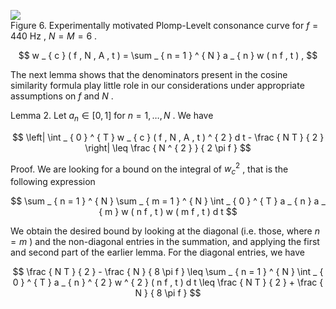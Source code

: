 ![](tmpyuiqhemn/7c5fd2621f396d887201fedbf03fe60141810878ddaaa730db6053216936047c.jpg)  
Figure 6. Experimentally motivated Plomp-Levelt consonance curve for $f = 4 4 0 ~ \mathrm { H z }$ , $N = M = 6$ .  

$$
w _ { c } ( f , N , A , t ) = \sum _ { n = 1 } ^ { N } a _ { n } w ( n f , t ) ,
$$  

The next lemma shows that the denominators present in the cosine similarity formula play little role in our considerations under appropriate assumptions on $f$ and $N$ .  

Lemma 2. Let $a _ { n } \in \left[ 0 , 1 \right]$ for $n = 1 , \ldots , N$ . We have  

$$
\left| \int _ { 0 } ^ { T } w _ { c } ( f , N , A , t ) ^ { 2 } d t - \frac { N T } { 2 } \right| \leq \frac { N ^ { 2 } } { 2 \pi f }
$$  

Proof. We are looking for a bound on the integral of $w _ { c } ^ { 2 }$ , that is the following expression  

$$
\sum _ { n = 1 } ^ { N } \sum _ { m = 1 } ^ { N } \int _ { 0 } ^ { T } a _ { n } a _ { m } w ( n f , t ) w ( m f , t ) d t
$$  

We obtain the desired bound by looking at the diagonal (i.e. those, where $n = m$ ) and the non-diagonal entries in the summation, and applying the first and second part of the earlier lemma. For the diagonal entries, we have  

$$
\frac { N T } { 2 } - \frac { N } { 8 \pi f } \leq \sum _ { n = 1 } ^ { N } \int _ { 0 } ^ { T } a _ { n } ^ { 2 } w ^ { 2 } ( n f , t ) d t \leq \frac { N T } { 2 } + \frac { N } { 8 \pi f }
$$  
